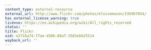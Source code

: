 ```yaml
---
content_type: external-resource
external_url: http://www.flickr.com/photos/eloisemason/235967054/
has_external_license_warning: true
license: https://en.wikipedia.org/wiki/All_rights_reserved
status: ''
title: Flickr
uid: e271ba74-f7ae-458b-88af-2583ebb25514
wayback_url: ''
---
```

